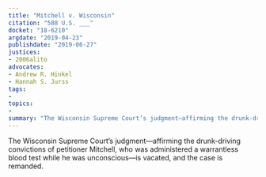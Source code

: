 ```yaml
---
title: "Mitchell v. Wisconsin"
citation: "588 U.S. ___"
docket: "18-6210"
argdate: "2019-04-23"
publishdate: "2019-06-27"
justices:
- 2006alito
advocates:
- Andrew R. Hinkel
- Hannah S. Jurss
tags:
- 
topics:
- 
summary: "The Wisconsin Supreme Court’s judgment—affirming the drunk-driving convictions of petitioner Mitchell, who was administered a warrantless blood test while he was unconscious—is vacated, and the case is remanded."
---
```

The Wisconsin Supreme Court’s judgment—affirming the drunk-driving convictions of petitioner Mitchell, who was administered a warrantless blood test while he was unconscious—is vacated, and the case is remanded.

